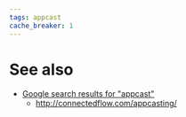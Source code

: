 ```yaml
---
tags: appcast
cache_breaker: 1
---
```


# See also

-   [Google search results for "appcast"](http://www.google.com/search?q=appcast)
    -   <http://connectedflow.com/appcasting/>

